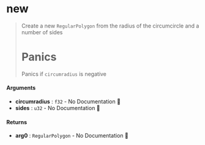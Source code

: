 # new

>  Create a new `RegularPolygon`
>  from the radius of the circumcircle and a number of sides
>  # Panics
>  Panics if `circumradius` is negative

#### Arguments

- **circumradius** : `f32` \- No Documentation 🚧
- **sides** : `u32` \- No Documentation 🚧

#### Returns

- **arg0** : `RegularPolygon` \- No Documentation 🚧